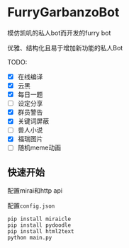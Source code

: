 # FurryGarbanzoBot
模仿凯叽的私人bot而开发的furry bot

优雅、结构化且易于增加新功能的私人Bot

TODO:

- [x] 在线编译
- [x] 云黑
- [x] 每日一题
- [ ] 设定分享
- [x] 群员警告
- [x] 关键词屏蔽
- [ ] 兽人小说
- [x] 福瑞图片
- [ ] 随机meme动画 

## 快速开始
配置mirai和http api

配置`config.json`

```
pip install miraicle
pip install pydoodle
pip install html2text
python main.py
```